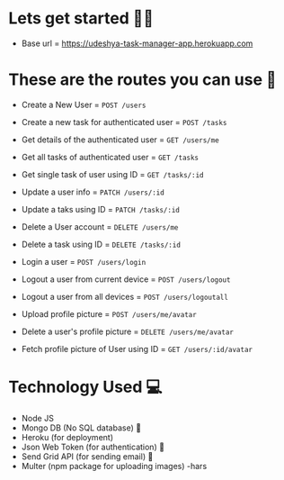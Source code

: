 # Lets get started 🥳🥳

  - Base url = https://udeshya-task-manager-app.herokuapp.com
  
# These are the routes you can use 🥰

  - Create a New User = `POST /users`
  
  - Create a new task for authenticated user = `POST /tasks`
  
  - Get details of the authenticated user = `GET /users/me`
  
  - Get all tasks of authenticated user = `GET /tasks`
  
  - Get single task of user using ID = `GET /tasks/:id`
  
  - Update a user info = `PATCH /users/:id`
  
  - Update a taks using ID = `PATCH /tasks/:id`
  
  - Delete a User account = `DELETE /users/me`
  
  - Delete a task using ID = `DELETE /tasks/:id`
  
  - Login a user = `POST /users/login`
  
  - Logout a user from current device = `POST /users/logout`
  
  - Logout a user from all devices = `POST /users/logoutall`
  
  - Upload profile picture = `POST /users/me/avatar`
  
  - Delete a user's profile picture = `DELETE /users/me/avatar`
  
  - Fetch profile picture of User using ID = `GET /users/:id/avatar`

# Technology Used 💻
  - Node JS
  - Mongo DB (No SQL database) 💾
  - Heroku (for deployment)
  - Json Web Token (for authentication) 🔑
  - Send Grid API (for sending email) 📧
  - Multer (npm package for uploading images)
  -hars
